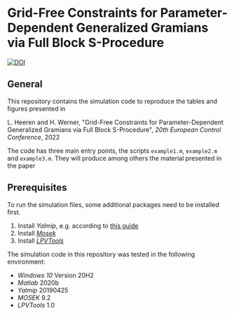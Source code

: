 # Grid-Free Constraints for Parameter-Dependent Generalized Gramians via Full Block S-Procedure

[![DOI](https://zenodo.org/badge/DOI/10.5281/zenodo.5645365.svg)](https://doi.org/10.5281/zenodo.5645365)

## General

This repository contains the simulation code to reproduce the tables and figures presented in

L. Heeren and H. Werner, "Grid-Free Constraints for Parameter-Dependent Generalized Gramians via Full Block S-Procedure", *20th European Control Conference*, 2022

The code has three main entry points, the scripts `example1.m`, `example2.m` and `example3.m`.
They will produce among others the material presented in the paper

## Prerequisites

To run the simulation files, some additional packages need to be installed first.
1. Install *Yalmip*, e.g. according to [this guide](https://yalmip.github.io/tutorial/installation/)
2. Install [*Mosek*](https://www.mosek.com/)
3. Install [*LPVTools*](https://seiler.engin.umich.edu/software/)


The simulation code in this repository was tested in the following environment:
* *Windows 10* Version 20H2
* *Matlab* 2020b
* *Yalmip* 20190425
* *MOSEK* 9.2
* *LPVTools* 1.0
